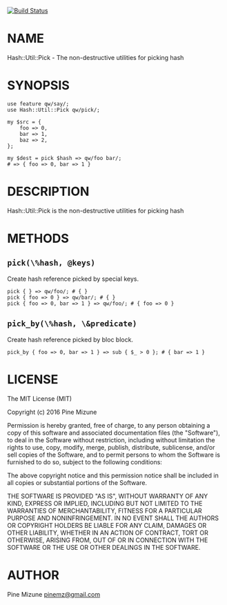 [![Build Status](https://travis-ci.org/pine/p5-Hash-Util-Pick.svg?branch=master)](https://travis-ci.org/pine/p5-Hash-Util-Pick)
# NAME

Hash::Util::Pick - The non-destructive utilities for picking hash

# SYNOPSIS

    use feature qw/say/;
    use Hash::Util::Pick qw/pick/;

    my $src = {
        foo => 0,
        bar => 1,
        baz => 2,
    };

    my $dest = pick $hash => qw/foo bar/;
    # => { foo => 0, bar => 1 }

# DESCRIPTION

Hash::Util::Pick is the non-destructive utilities for picking hash

# METHODS

## `pick(\%hash, @keys)`
Create hash reference picked by special keys.

    pick { } => qw/foo/; # { }
    pick { foo => 0 } => qw/bar/; # { }
    pick { foo => 0, bar => 1 } => qw/foo/; # { foo => 0 }

## `pick_by(\%hash, \&predicate)`
Create hash reference picked by bloc block.

    pick_by { foo => 0, bar => 1 } => sub { $_ > 0 }; # { bar => 1 }

# LICENSE

The MIT License (MIT)

Copyright (c) 2016 Pine Mizune

Permission is hereby granted, free of charge, to any person obtaining a copy
of this software and associated documentation files (the "Software"), to deal
in the Software without restriction, including without limitation the rights
to use, copy, modify, merge, publish, distribute, sublicense, and/or sell
copies of the Software, and to permit persons to whom the Software is
furnished to do so, subject to the following conditions:

The above copyright notice and this permission notice shall be included in
all copies or substantial portions of the Software.

THE SOFTWARE IS PROVIDED "AS IS", WITHOUT WARRANTY OF ANY KIND, EXPRESS OR
IMPLIED, INCLUDING BUT NOT LIMITED TO THE WARRANTIES OF MERCHANTABILITY,
FITNESS FOR A PARTICULAR PURPOSE AND NONINFRINGEMENT. IN NO EVENT SHALL THE
AUTHORS OR COPYRIGHT HOLDERS BE LIABLE FOR ANY CLAIM, DAMAGES OR OTHER
LIABILITY, WHETHER IN AN ACTION OF CONTRACT, TORT OR OTHERWISE, ARISING FROM,
OUT OF OR IN CONNECTION WITH THE SOFTWARE OR THE USE OR OTHER DEALINGS IN
THE SOFTWARE.

# AUTHOR

Pine Mizune <pinemz@gmail.com>
